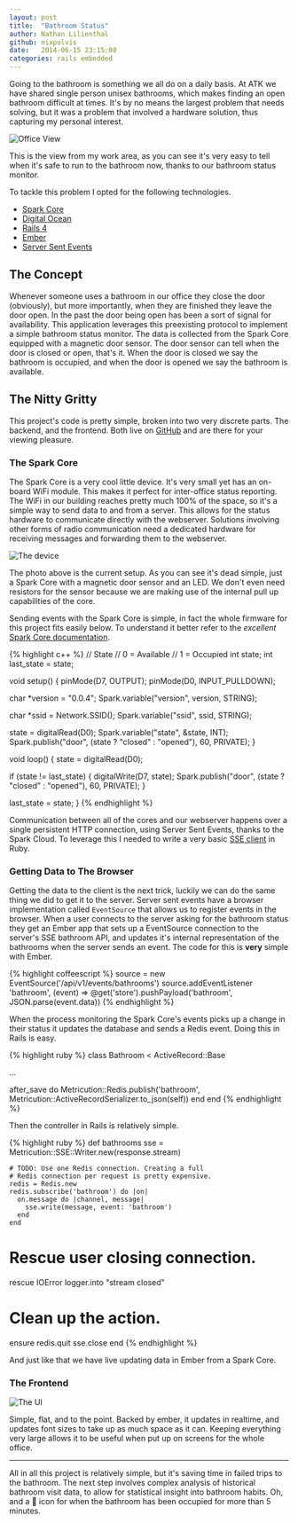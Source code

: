 ```yaml
---
layout: post
title:  "Bathroom Status"
author: Nathan Lilienthal
github: nixpulvis
date:   2014-06-15 23:15:00
categories: rails embedded
---
```


Going to the bathroom is something we all do on a daily basis. At ATK we have shared single person unisex bathrooms, which makes finding an open bathroom difficult at times. It's by no means the largest problem that needs solving, but it was a problem that involved a hardware solution, thus capturing my personal interest.

![Office View](/images/bathroom_status_view.png)

This is the view from my work area, as you can see it's very easy to tell when it's safe to run to the bathroom now, thanks to our bathroom status monitor.

To tackle this problem I opted for the following technologies.

- [Spark Core](https://www.spark.io)
- [Digital Ocean](https://www.digitalocean.com)
- [Rails 4](http://rubyonrails.org)
- [Ember](http://emberjs.com)
- [Server Sent Events](http://www.w3.org/TR/eventsource/)

## The Concept

Whenever someone uses a bathroom in our office they close the door (obviously), but more importantly, when they are finished they leave the door open. In the past the door being open has been a sort of signal for availability. This application leverages this preexisting protocol to implement a simple bathroom status monitor. The data is collected from the Spark Core equipped with a magnetic door sensor. The door sensor can tell when the door is closed or open, that's it. When the door is closed we say the bathroom is occupied, and when the door is opened we say the bathroom is available.

## The Nitty Gritty

This project's code is pretty simple, broken into two very discrete parts. The backend, and the frontend. Both live on [GitHub](https://github.com/Americastestkitchen/metricution) and are there for your viewing pleasure.

### The Spark Core

The Spark Core is a very cool little device. It's very small yet has an on-board WiFi module. This makes it perfect for inter-office status reporting. The WiFi in our building reaches pretty much 100% of the space, so it's a simple way to send data to and from a server. This allows for the status hardware to communicate directly with the webserver. Solutions involving other forms of radio communication need a dedicated hardware for receiving messages and forwarding them to the webserver.

![The device](/images/bathroom_status_hardware.jpg)

The photo above is the current setup. As you can see it's dead simple, just a Spark Core with a magnetic door sensor and an LED. We don't even need resistors for the sensor because we are making use of the internal pull up capabilities of the core.

Sending events with the Spark Core is simple, in fact the whole firmware for this project fits easily below. To understand it better refer to the *excellent* [Spark Core documentation](http://docs.spark.io).

{% highlight c++ %}
// State
// 0 = Available
// 1 = Occupied
int state;
int last_state = state;

void setup() {
  pinMode(D7, OUTPUT);
  pinMode(D0, INPUT_PULLDOWN);

  char *version = "0.0.4";
  Spark.variable("version", version, STRING);

  char *ssid = Network.SSID();
  Spark.variable("ssid", ssid, STRING);

  state = digitalRead(D0);
  Spark.variable("state", &state, INT);
  Spark.publish("door", (state ? "closed" : "opened"), 60, PRIVATE);
}

void loop() {
  state = digitalRead(D0);

  if (state != last_state) {
    digitalWrite(D7, state);
    Spark.publish("door", (state ? "closed" : "opened"), 60, PRIVATE);
  }

  last_state = state;
}
{% endhighlight %}

Communication between all of the cores and our webserver happens over a single persistent HTTP connection, using Server Sent Events, thanks to the Spark Cloud. To leverage this I needed to write a very basic [SSE client](https://github.com/Americastestkitchen/metricution/blob/master/lib/metricution/sse.rb) in Ruby.

### Getting Data to The Browser

Getting the data to the client is the next trick, luckily we can do the same thing we did to get it to the server. Server sent events have a browser implementation called `EventSource` that allows us to register events in the browser. When a user connects to the server asking for the bathroom status they get an Ember app that sets up a EventSource connection to the server's SSE bathroom API, and updates it's internal representation of the bathrooms when the server sends an event. The code for this is **very** simple with Ember.

{% highlight coffeescript %}
source = new EventSource('/api/v1/events/bathrooms')
source.addEventListener 'bathroom', (event) =>
  @get('store').pushPayload('bathroom', JSON.parse(event.data))
{% endhighlight %}

When the process monitoring the Spark Core's events picks up a change in their status it updates the database and sends a Redis event. Doing this in Rails is easy.

{% highlight ruby %}
class Bathroom < ActiveRecord::Base

  ...

  after_save do
    Metricution::Redis.publish('bathroom', Metricution::ActiveRecordSerializer.to_json(self))
  end
end
{% endhighlight %}

Then the controller in Rails is relatively simple.

{% highlight ruby %}
def bathrooms
    sse = Metricution::SSE::Writer.new(response.stream)

    # TODO: Use one Redis connection. Creating a full
    # Redis connection per request is pretty expensive.
    redis = Redis.new
    redis.subscribe('bathroom') do |on|
      on.message do |channel, message|
        sse.write(message, event: 'bathroom')
      end
    end

# Rescue user closing connection.
rescue IOError
    logger.into "stream closed"

# Clean up the action.
ensure
    redis.quit
    sse.close
end
{% endhighlight %}

And just like that we have live updating data in Ember from a Spark Core.

### The Frontend

![The UI](/images/bathroom_status_client.png)

Simple, flat, and to the point. Backed by ember, it updates in realtime, and updates font sizes to take up as much space as it can. Keeping everything very large allows it to be useful when put up on screens for the whole office.

---

All in all this project is relatively simple, but it's saving time in failed trips to the bathroom. The next step involves complex analysis of historical bathroom visit data, to allow for statistical insight into bathroom habits. Oh, and a 💩 icon for when the bathroom has been occupied for more than 5 minutes.
